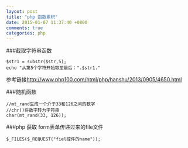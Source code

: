 ```yaml
---
layout: post
title: "php 函数累积"
date: 2015-01-07 11:37:40 +0800
comments: true
categories: php
---
```


###截取字符串函数

	$str1 = substr($str,5);
	echo "从第5个字符开始取至最后：".$str1."
  
 参考链接<http://www.php100.com/html/php/hanshu/2013/0905/4650.html>
  
###随机函数

	//mt_rand生成一个介于33和126之间的数字 
	//chr()将数字转为字符串
	char(mt_rand(33, 126));
	
###php 获取 form表单传递过来的file文件

	$_FILES($_REQUEST("fiel控件的name"));
	
